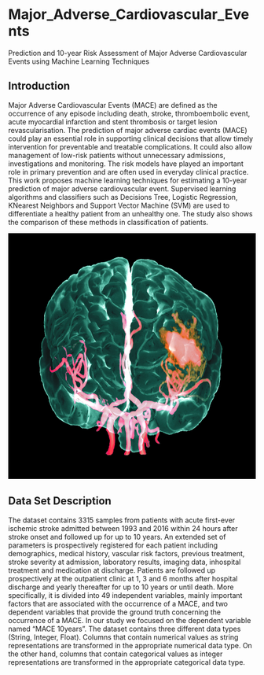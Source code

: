 # Major_Adverse_Cardiovascular_Events
Prediction and 10-year Risk Assessment of Major Adverse Cardiovascular Events using Machine Learning Techniques

## Introduction
Major Adverse Cardiovascular Events (MACE) are
defined as the occurrence of any episode including death, stroke,
thromboembolic event, acute myocardial infarction and stent
thrombosis or target lesion revascularisation. The prediction
of major adverse cardiac events (MACE) could play an essential
role in supporting clinical decisions that allow timely intervention
for preventable and treatable complications. It could also allow
management of low-risk patients without unnecessary admissions, investigations and monitoring. The risk models have played
an important role in primary prevention and are often used
in everyday clinical practice.  This work proposes machine
learning techniques for estimating a 10-year prediction of major
adverse cardiovascular event. Supervised learning algorithms
and classifiers such as Decisions Tree, Logistic Regression, KNearest Neighbors and Support Vector Machine (SVM) are used
to differentiate a healthy patient from an unhealthy one. The
study also shows the comparison of these methods in classification
of patients.

<img src="stroke2.jpg" width="1000" height="500" /> </br>

## Data Set Description
The dataset contains 3315 samples from patients with acute
first-ever ischemic stroke admitted between 1993 and 2016
within 24 hours after stroke onset and followed up for up
to 10 years. An extended set of parameters is prospectively
registered for each patient including demographics, medical history, vascular risk factors, previous treatment, stroke
severity at admission, laboratory results, imaging data, inhospital treatment and medication at discharge. Patients are
followed up prospectively at the outpatient clinic at 1, 3 and 6
months after hospital discharge and yearly thereafter for up
to 10 years or until death. More specifically, it is divided
into 49 independent variables, mainly important factors that
are associated with the occurrence of a MACE, and two
dependent variables that provide the ground truth concerning
the occurrence of a MACE. In our study we focused on
the dependent variable named “MACE 10years”. The dataset
contains three different data types (String, Integer, Float).
Columns that contain numerical values as string representations are transformed in the appropriate numerical data type.
On the other hand, columns that contain categorical values
as integer representations are transformed in the appropriate
categorical data type. 
